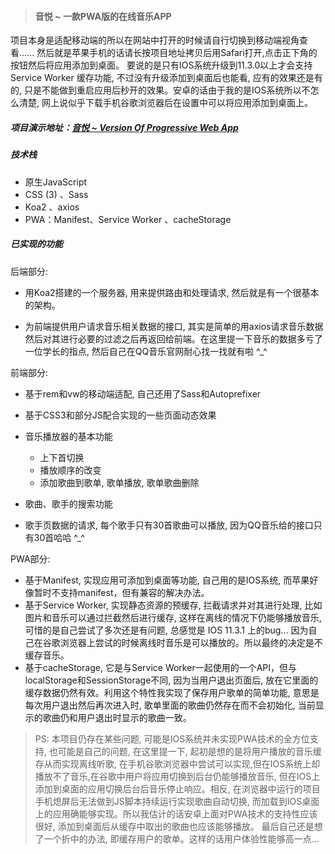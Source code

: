 > #### 音悦 ~ 一款PWA版的在线音乐APP

项目本身是适配移动端的所以在网站中打开的时候请自行切换到移动端视角查看...... 然后就是苹果手机的话请长按项目地址拷贝后用Safari打开,点击正下角的按钮然后将应用添加到桌面。 要说的是只有IOS系统升级到11.3.0以上才会支持 Service Worker 缓存功能, 不过没有升级添加到桌面后也能看, 应有的效果还是有的, 只是不能做到重启应用后秒开的效果。安卓的话由于我的是IOS系统所以不怎么清楚, 网上说似乎下载手机谷歌浏览器后在设置中可以将应用添加到桌面上。

##### 项目演示地址：[音悦 ~ Version Of Progressive Web App](https://cosmos-alien.com:443)

##### 技术栈

* 原生JavaScript
* CSS (3) 、Sass
* Koa2 、axios
* PWA：Manifest、Service Worker 、cacheStorage

##### 已实现的功能

后端部分: 

* 用Koa2搭建的一个服务器, 用来提供路由和处理请求, 然后就是有一个很基本的架构。

* 为前端提供用户请求音乐相关数据的接口, 其实是简单的用axios请求音乐数据然后对其进行必要的过滤之后再返回给前端。在这里提一下音乐的数据多亏了一位学长的指点, 然后自己在QQ音乐官网耐心找一找就有啦 ^_^

前端部分: 

* 基于rem和vw的移动端适配, 自己还用了Sass和Autoprefixer

* 基于CSS3和部分JS配合实现的一些页面动态效果
* 音乐播放器的基本功能
  * 上下首切换
  * 播放顺序的改变
  * 添加歌曲到歌单, 歌单播放, 歌单歌曲删除
* 歌曲、歌手的搜索功能
* 歌手页数据的请求, 每个歌手只有30首歌曲可以播放, 因为QQ音乐给的接口只有30首哈哈 ^_^

PWA部分: 

* 基于Manifest, 实现应用可添加到桌面等功能, 自己用的是IOS系统, 而苹果好像暂时不支持manifest，但有兼容的解决办法。
* 基于Service Worker, 实现静态资源的预缓存, 拦截请求并对其进行处理, 比如图片和音乐可以通过拦截然后进行缓存, 这样在离线的情况下仍能够播放音乐, 可惜的是自己尝试了多次还是有问题, 总感觉是 IOS 11.3.1 上的bug... 因为自己在谷歌浏览器上尝试的时候离线时音乐是可以播放的。所以最终的决定是不缓存音乐。
* 基于cacheStorage, 它是与Service Worker一起使用的一个API，但与localStorage和SessionStorage不同, 因为当用户退出页面后, 放在它里面的缓存数据仍然有效。利用这个特性我实现了保存用户歌单的简单功能, 意思是每次用户退出然后再次进入时, 歌单里面的歌曲仍然存在而不会初始化, 当前显示的歌曲仍和用户退出时显示的歌曲一致。
> PS: 本项目仍存在某些问题, 可能是IOS系统并未实现PWA技术的全方位支持, 也可能是自己的问题, 在这里提一下, 起初是想的是将用户播放的音乐缓存从而实现离线听歌, 在手机谷歌浏览器中尝试可以实现,但在IOS系统上却播放不了音乐,在谷歌中用户将应用切换到后台仍能够播放音乐, 但在IOS上添加到桌面的应用切换后台后音乐停止响应。相反, 在浏览器中运行的项目手机熄屏后无法做到JS脚本持续运行实现歌曲自动切换, 而加载到IOS桌面上的应用确能够实现。所以我估计的话安卓上面对PWA技术的支持性应该很好, 添加到桌面后从缓存中取出的歌曲也应该能够播放。 最后自己还是想了一个折中的办法, 即缓存用户的歌单。这样的话用户体验性能够高一点...
